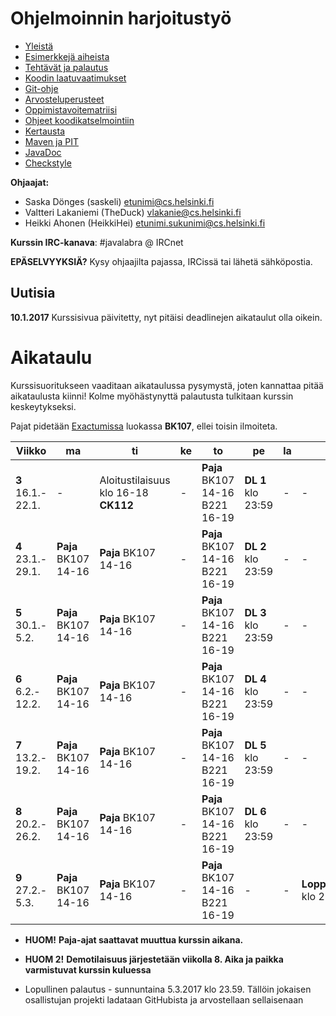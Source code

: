 # Ohjelmoinnin harjoitustyö
* [Yleistä](ohjeet/Yleista.md)
* [Esimerkkejä aiheista](ohjeet/Esimerkkeja-aiheista.md)
* [Tehtävät ja palautus](ohjeet/Tehtavat-ja-palautus.md)
* [Koodin laatuvaatimukset](ohjeet/Koodin-laatuvaatimukset.md)
* [Git-ohje](ohjeet/Git-ohje.md)
* [Arvosteluperusteet](ohjeet/Arvosteluperusteet.md)
* [Oppimistavoitematriisi](http://www.cs.helsinki.fi/courses/58160/matriisi)
* [Ohjeet koodikatselmointiin](ohjeet/Koodikatselmointi.md)
* [Kertausta](ohjeet/Kertausta.md)
* [Maven ja PIT](ohjeet/Maven-ja-PIT.md)
* [JavaDoc](ohjeet/JavaDoc.md)
* [Checkstyle](ohjeet/Checkstyle.md)

**Ohjaajat:**
* Saska Dönges (saskeli) etunimi@cs.helsinki.fi
* Valtteri Lakaniemi (TheDuck) vlakanie@cs.helsinki.fi
* Heikki Ahonen (HeikkiHei) etunimi.sukunimi@cs.helsinki.fi

**Kurssin IRC-kanava**:
\#javalabra @ IRCnet

**EPÄSELVYYKSIÄ?** Kysy ohjaajilta pajassa, IRCissä tai lähetä sähköpostia.

## Uutisia

**10.1.2017** Kurssisivua päivitetty, nyt pitäisi deadlinejen aikataulut olla oikein.

# Aikataulu

Kurssisuoritukseen vaaditaan aikataulussa pysymystä, joten kannattaa pitää aikataulusta kiinni! Kolme myöhästynyttä palautusta tulkitaan kurssin keskeytykseksi.

Pajat pidetään [Exactumissa](http://www.helsinki.fi/teknos/opetustilat/kumpula/gh2b/default.htm) luokassa **BK107**, ellei toisin ilmoiteta.

| Viikko | ma | ti | ke | to | pe | la | su |
| --- | --- | --- | --- | --- | --- | --- | --- |
| **3** <br> 16.1.-<br>22.1. | - | Aloitustilaisuus<br>klo 16-18 **CK112** | - | **Paja** BK107<br>14-16<br>B221<br>16-19 | **DL 1** klo 23:59 | - | - |
| **4** <br> 23.1.-<br>29.1. | **Paja** BK107<br>14-16 | **Paja** BK107<br>14-16 | - | **Paja** BK107<br>14-16<br>B221<br>16-19 | **DL 2** klo 23:59 | - | - |
| **5** <br> 30.1.-<br>5.2.  | **Paja** BK107<br>14-16 | **Paja** BK107<br>14-16 | - | **Paja** BK107<br>14-16<br>B221<br>16-19 | **DL 3** klo 23:59 | - | - |
| **6** <br> 6.2.-<br>12.2.  | **Paja** BK107<br>14-16 | **Paja** BK107<br>14-16 | - | **Paja** BK107<br>14-16<br>B221<br>16-19 | **DL 4** klo 23:59 | - | - |
| **7** <br> 13.2.-<br>19.2.  | **Paja** BK107<br>14-16 | **Paja** BK107<br>14-16 | - | **Paja** BK107<br>14-16<br>B221<br>16-19 | **DL 5** klo 23:59 | - | - |
| **8** <br> 20.2.-<br>26.2.  | **Paja** BK107<br>14-16 | **Paja** BK107<br>14-16 | - | **Paja** BK107<br>14-16<br>B221<br>16-19 | **DL 6** klo 23:59 | - | - |
| **9** <br> 27.2.-<br>5.3.  | **Paja** BK107<br>14-16 | **Paja** BK107<br>14-16 | - | **Paja** BK107<br>14-16<br>B221<br>16-19 | - | - | **Loppupalautus** klo 23:59 |

* **HUOM!** **Paja-ajat saattavat muuttua kurssin aikana.**

* **HUOM 2!** **Demotilaisuus järjestetään viikolla 8. Aika ja paikka varmistuvat kurssin kuluessa**

* Lopullinen palautus - sunnuntaina 5.3.2017 klo 23.59. Tällöin jokaisen osallistujan projekti ladataan GitHubista ja arvostellaan sellaisenaan
